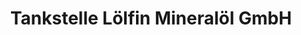 ---
title: "Tankstelle Lölfin Mineralöl GmbH"
url: /rheine/tankstelle-loelfin-mineraloel-gmbh/
shop: Lebensmittel
---